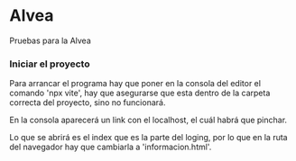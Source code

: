 # Alvea
Pruebas para la Alvea


### Iniciar el proyecto 
Para arrancar el programa hay que poner en la consola del editor el comando 'npx vite', hay que asegurarse que esta dentro de la carpeta correcta del proyecto, sino no funcionará. 

En la consola aparecerá un link con el localhost, el cuál habrá que pinchar.

Lo que se abrirá es el index que es la parte del loging, por lo que en la ruta del navegador hay que cambiarla a 'informacion.html'.
